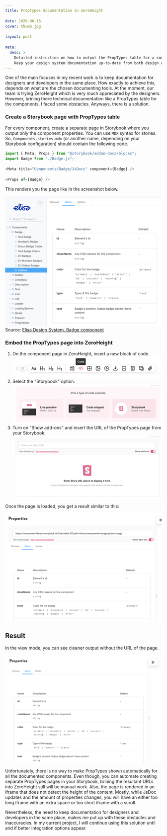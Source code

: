 ```yaml
---
title: PropTypes documentation in ZeroHeight

date: 2020-06-16
cover: thumb.jpg

layout: post

meta:
  desc: >
    Detailed instruction on how to output the PropTypes table for a component in ZeroHeight and so
    keep your design system documentation up-to-date from both design and development perspectives.
---
```


<div data-excerpt>

One of the main focuses in my recent work is to keep documentation for designers and developers
in the same place. How exactly to achieve this, depends on what are the chosen documenting tools.
At the moment, our team is trying ZeroHeight which is very much appreciated by the designers. However,
brining there technical documentation like a PropTypes table for the components, I faced some obstacles.
Anyways, there is a solution.

</div>

### Create a Storybook page with PropTypes table

For every component, create a separate page in Storybook where you output only the component properties. You can use `MDX` syntax for stories. So, `Components.stories.mdx` (or another name, depending on your Storybook configuration) should contain the following code.

```javascript
import { Meta, Props } from "@storybook/addon-docs/blocks";
import Badge from "./Badge.js";

<Meta title="Components/Badge/JsDocs" component={Badge} />

<Props of={Badge} />
```

This renders you the page like in the screenshot below.

<div class="small" markdown="1">

![](./storybook.png)<br/>
Source:
[Elisa Design System. Badge component](https://component-library-storybook.dc2-dev.elisa.fi/?path=/docs/components-badge-jsdocs--page)

</div>

### Embed the PropTypes page into ZeroHeight

1. On the component page in ZeroHeight, insert a new block of code.
   ![](./zeroheight1.png)
1. Select the "Storybook" option.
   ![](./zeroheight2.png)
1. Turn on "Show add-ons" and insert the URL of the PropTypes page from your Storybook.
   ![](./zeroheight3.png)

Once the page is loaded, you get a result similar to this:

![](./zeroheight4.png)

## Result

In the view mode, you can see cleaner output without the URL of the page.

![](./zeroheight-result.png)

Unfortunately, there is no way to make PropTypes shown automatically for all the documented components. Even though,
you can automate creating separate PropTypes pages in your Storybook, brining the resultant URLs into ZeroHeight still
will be manual work. Also, the page is rendered in an iframe that does not detect the height of the content. Mostly,
while JsDoc updates and the amount of properties changes, you will have an either too long iframe with an extra space or
too short iframe with a scroll.

Nevertheless, the need to keep documentation for designers and developers in the same place, makes me put up with these
obstacles and inaccuracies. In my current project, I will continue using this solution until and if better integration options
appear.

